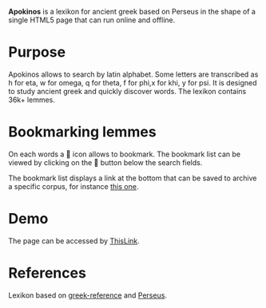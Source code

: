 **Apokinos** is a lexikon for ancient greek based on Perseus in the shape of a single HTML5 page that can run online and offline.

# Purpose
Apokinos allows to search by latin alphabet. Some letters are transcribed as h for eta, w for omega, q for theta, f for phi,x for khi, y for psi.
It is designed to study ancient greek and quickly discover words.
The lexikon contains 36k+ lemmes.

# Bookmarking lemmes

On each words a &#128278; icon allows to bookmark. The bookmark list can be viewed by clicking on the &#128278; button below the search fields.

The bookmark list displays a link at the bottom that can be saved to archive a specific corpus, for instance [this one](https://l0d0v1c.github.io/apokinos/?list=4113|34505|6791).

# Demo

The page can be accessed by [ThisLink](https://l0d0v1c.github.io/apokinos/).





# References
Lexikon based on [greek-reference](https://github.com/blinskey/greek-reference) and [Perseus](http://www.perseus.tufts.edu/hopper/).